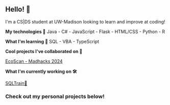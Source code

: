 ## Hello! 👋

I'm a CS|DS student at UW-Madison looking to learn and improve at coding!


**My technologies 🧙**
Java - C# - JavaScript - Flask - HTML/CSS - Python - R


**What I'm learning 🌱**
SQL - VBA - TypeScript

**Cool projects I've collaborated on 🤝**

[EcoScan - Madhacks 2024](https://github.com/youjaepark/EcoScan)

**What I'm currently working on 🛠️**

[SQLTrain🚂](https://github.com/ShadTheShadow/SQLTrain)

### Check out my personal projects below!

